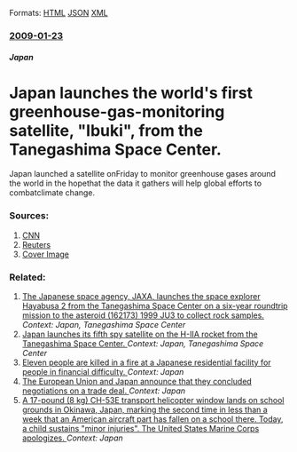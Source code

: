 
Formats: [HTML](/news/2009/01/23/japan-launches-the-world-s-first-greenhouse-gas-monitoring-satellite-ibuki-from-the-tanegashima-space-center.html)  [JSON](/news/2009/01/23/japan-launches-the-world-s-first-greenhouse-gas-monitoring-satellite-ibuki-from-the-tanegashima-space-center.json)  [XML](/news/2009/01/23/japan-launches-the-world-s-first-greenhouse-gas-monitoring-satellite-ibuki-from-the-tanegashima-space-center.xml)  

### [2009-01-23](/news/2009/01/23/index.md)

##### Japan
#  Japan launches the world's first greenhouse-gas-monitoring satellite, "Ibuki", from the Tanegashima Space Center. 

Japan launched a satellite onFriday to monitor greenhouse gases around the world in the hopethat the data it gathers will help global efforts to combatclimate change.


### Sources:

1. [CNN](http://edition.cnn.com/2009/TECH/01/23/japan.rocket.launch/)
2. [Reuters](https://www.reuters.com/article/rbssIndustryMaterialsUtilitiesNews/idUST44020090123)
2. [Cover Image](https://s4.reutersmedia.net/resources_v2/images/rcom-default.png)

### Related:

1. [The Japanese space agency, JAXA, launches the space explorer Hayabusa 2 from the Tanegashima Space Center on a six-year roundtrip mission to the asteroid (162173) 1999 JU3 to collect rock samples. ](/news/2014/12/3/the-japanese-space-agency-jaxa-launches-the-space-explorer-hayabusa-2-from-the-tanegashima-space-center-on-a-six-year-roundtrip-mission-to.md) _Context: Japan, Tanegashima Space Center_
2. [ Japan launches its fifth spy satellite on the H-IIA rocket from the Tanegashima Space Center. ](/news/2009/11/28/japan-launches-its-fifth-spy-satellite-on-the-h-iia-rocket-from-the-tanegashima-space-center.md) _Context: Japan, Tanegashima Space Center_
3. [Eleven people are killed in a fire at a Japanese residential facility for people in financial difficulty. ](/news/2018/02/1/eleven-people-are-killed-in-a-fire-at-a-japanese-residential-facility-for-people-in-financial-difficulty.md) _Context: Japan_
4. [The European Union and Japan announce that they concluded negotiations on a trade deal. ](/news/2017/12/8/the-european-union-and-japan-announce-that-they-concluded-negotiations-on-a-trade-deal.md) _Context: Japan_
5. [A 17-pound (8 kg) CH-53E transport helicopter window lands on school grounds in Okinawa, Japan, marking the second time in less than a week that an American aircraft part has fallen on a school there. Today, a child sustains "minor injuries". The United States Marine Corps apologizes. ](/news/2017/12/13/a-17-pound-8-kg-ch-53e-transport-helicopter-window-lands-on-school-grounds-in-okinawa-japan-marking-the-second-time-in-less-than-a-week.md) _Context: Japan_
